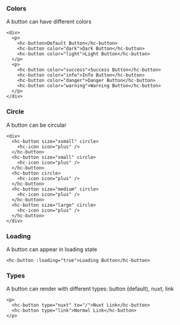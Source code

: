 ### Colors

A button can have different colors

```
<div>
  <p>
    <hc-button>Default Button</hc-button>
    <hc-button color="dark">Dark Button</hc-button>
    <hc-button color="light">Light Button</hc-button>
  </p>
  <p>
    <hc-button color="success">Success Button</hc-button>
    <hc-button color="info">Info Button</hc-button>
    <hc-button color="danger">Danger Button</hc-button>
    <hc-button color="warning">Warning Button</hc-button>
  </p>
</div>
```

### Circle

A button can be circular

```
<div>
  <hc-button size="xsmall" circle>
    <hc-icon icon="plus" />
  </hc-button>
  <hc-button size="small" circle>
    <hc-icon icon="plus" />
  </hc-button>
  <hc-button circle>
    <hc-icon icon="plus" />
  </hc-button>
  <hc-button size="medium" circle>
    <hc-icon icon="plus" />
  </hc-button>
  <hc-button size="large" circle>
    <hc-icon icon="plus" />
  </hc-button>
</div>
```

### Loading

A button can appear in loading state

```
<hc-button :loading="true">Loading Button</hc-button>
```

### Types

A button can render with different types: button (default), nuxt, link

```
<p>
  <hc-button type="nuxt" to="/">Nuxt Link</hc-button>
  <hc-button type="link">Normal Link</hc-button>
</p>
```